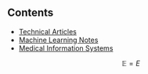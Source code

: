 ## Contents

* [Technical Articles](./technical_articles/index.md)
* [Machine Learning Notes](./machine_learning_notes/index.md)
* [Medical Information Systems](./medical_information_systems/index.md)




$$
    \mathbb E = E
$$

